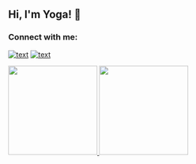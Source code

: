 ## Hi, I'm Yoga! 👋

### Connect with me:
[![text](https://img.shields.io/badge/LinkedIn-0077B5?style=for-the-badge&logo=linkedin&logoColor=white)](https://www.linkedin.com/in/yoga-dimas-b61b07190/)
[![text](https://img.shields.io/badge/YouTube-FF0000?style=for-the-badge&logo=youtube&logoColor=white)](https://www.youtube.com/@yogadimas6175/videos)


<p align="left">
<a href="https://github.com/dimasyogaa">
  <img height="180em" src="https://github-readme-stats-eight-theta.vercel.app/api?username=dimasyogaa&show_icons=true&theme=algolia&include_all_commits=true&count_private=true"/>
  <img height="180em" src="https://github-readme-stats-eight-theta.vercel.app/api/top-langs/?username=dimasyogaa&layout=compact&langs_count=8&theme=algolia"/>
</a>
</p>

<!--
**Yogadimas/Yogadimas** is a ✨ _special_ ✨ repository because its `README.md` (this file) appears on your GitHub profile.

Here are some ideas to get you started:

- 🔭 I’m currently working on ...
- 🌱 I’m currently learning ...
- 👯 I’m looking to collaborate on ...
- 🤔 I’m looking for help with ...
- 💬 Ask me about ...
- 📫 How to reach me: ...
- 😄 Pronouns: ...
- ⚡ Fun fact: ...
-->
